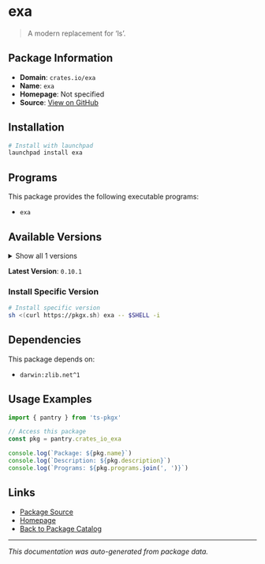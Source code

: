 # exa

> A modern replacement for ‘ls’.

## Package Information

- **Domain**: `crates.io/exa`
- **Name**: `exa`
- **Homepage**: Not specified
- **Source**: [View on GitHub](https://github.com/pkgxdev/pantry/tree/main/projects/crates.io/exa/package.yml)

## Installation

```bash
# Install with launchpad
launchpad install exa
```

## Programs

This package provides the following executable programs:

- `exa`

## Available Versions

<details>
<summary>Show all 1 versions</summary>

- `0.10.1`

</details>

**Latest Version**: `0.10.1`

### Install Specific Version

```bash
# Install specific version
sh <(curl https://pkgx.sh) exa -- $SHELL -i
```

## Dependencies

This package depends on:

- `darwin:zlib.net^1`

## Usage Examples

```typescript
import { pantry } from 'ts-pkgx'

// Access this package
const pkg = pantry.crates_io_exa

console.log(`Package: ${pkg.name}`)
console.log(`Description: ${pkg.description}`)
console.log(`Programs: ${pkg.programs.join(', ')}`)
```

## Links

- [Package Source](https://github.com/pkgxdev/pantry/tree/main/projects/crates.io/exa/package.yml)
- [Homepage](#)
- [Back to Package Catalog](../package-catalog.md)

---

*This documentation was auto-generated from package data.*
